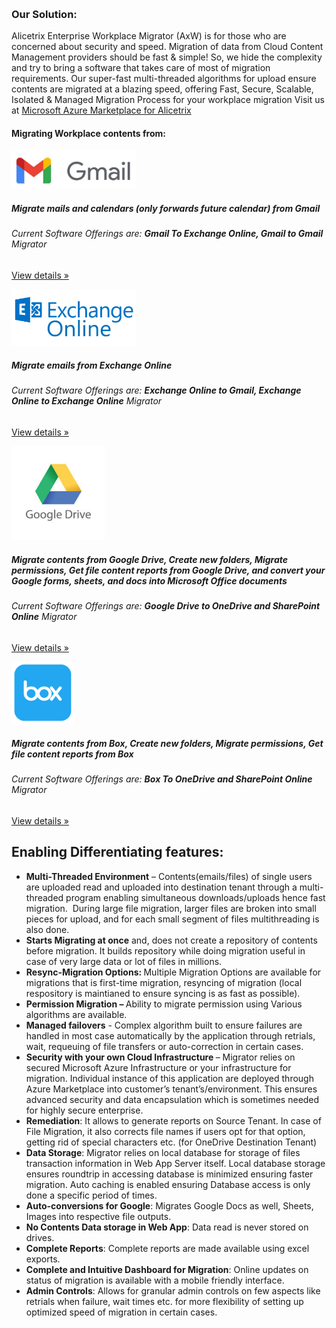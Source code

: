 <div class="container">
<p>
      &nbsp;

</p>
</div>
<div class="row">
        <div class="col-md-12">
         <h3 class="featurette-heading"><strong>Our Solution: </strong></h3>
            <p class="lead"> 
                Alicetrix Enterprise Workplace Migrator (AxW) is for those who are concerned about security and speed. Migration of data from Cloud Content Management providers should be fast &amp; simple! So, we hide the complexity and try to bring a software that takes care of most of migration requirements. Our super-fast multi-threaded algorithms for upload ensure contents are migrated at a blazing speed, offering Fast, Secure, Scalable, Isolated &amp; Managed Migration Process for your workplace migration
                Visit us at <a href="https://azuremarketplace.microsoft.com/en-us/marketplace/apps/alicetrix.o365filemigrator">Microsoft Azure Marketplace for Alicetrix</a>     
            </p>   
        </div>
        
</div>
      

<div class="row bg-dark">
        <div class="col-lg-12">
            <h4 class="featurette-heading">Migrating Workplace contents from: </h4>
        </div>
</div>

<div class="row">
    <div class="col-lg-6">
        <img class="img-fluid " src="/localhost_files/newgmaillogo.0.jpg" alt="" width="200">
        <h5>Migrate mails and calendars (only forwards future calendar) from Gmail</h5>
        <h6> Current Software Offerings are: <b>Gmail To Exchange Online, Gmail to Gmail</b> Migrator </h6>
        <p><a class="btn btn-secondary" href="/home/about" role="button">View details &raquo;</a></p>
    </div><!-- /.col-lg-4 -->
    <div class="col-lg-6">
        <img class="img-fluid" src="/localhost_files/exchange-online-logo.png" alt="" width="200">
        <h5>Migrate emails from Exchange Online</h5>
        <h6> Current Software Offerings are: <b>Exchange Online to Gmail, Exchange Online to Exchange Online</b> Migrator </h6>
        <p><a class="btn btn-secondary" href="/Home/About" role="button">View details &raquo;</a></p>
    </div><!-- /.col-lg-4 -->
</div>   

<div class="row ">
    <div class="col-lg-6">
        <img class="img-fluid" src="/localhost_files/google.jpg" alt="" width="150">
        <h5>Migrate contents from Google Drive, Create new folders, Migrate permissions, Get file content reports from Google Drive, and convert your Google forms, sheets, and docs into Microsoft Office documents</h5>
        <h6> Current Software Offerings are: <b>Google Drive to OneDrive and SharePoint Online</b> Migrator </h6>
        <p><a class="btn btn-secondary" href="/Home/About" role="button">View details &raquo;</a></p>
    </div><!-- /.col-lg-4 -->
    <div class="col-lg-6">
        <img class="img-fluid " src="/localhost_files/box_logo.png" alt="" width="100">
        <h5>Migrate contents from Box, Create new folders, Migrate permissions, Get file content reports from Box</h5>
        <h6> Current Software Offerings are: <b>Box To OneDrive and SharePoint Online</b> Migrator </h6>
        <p><a class="btn btn-secondary" href="/home/about" role="button">View details &raquo;</a></p>
    </div><!-- /.col-lg-4 -->
</div>     

<div class="row">
        <div class="col-lg-12">
            <h2>Enabling Differentiating features:</h2>        
            <div class="lead">   
                <ul>
                    <li><strong>Multi-Threaded Environment</strong> &ndash; Contents(emails/files) of single users are uploaded read and uploaded into destination tenant through a multi-threaded program enabling simultaneous downloads/uploads hence fast migration.&nbsp; During large file migration, larger files are broken into small pieces for upload, and for each small segment of files multithreading is also done.&nbsp;</li>
                    <li><strong>Starts Migrating at once</strong> and, does not create a repository of contents before migration. It builds repository while doing migration useful in case of very large data or lot of files in millions.</li>
                    <li><strong>Resync-Migration Options: </strong>Multiple Migration Options are available for migrations that is first-time migration, resyncing of migration (local respository is maintianed to ensure syncing is as fast as possible).</li>
                    <li><strong>Permission Migration &ndash; </strong>Ability to migrate permission using Various algorithms are available.</li>
                    <li><strong>Managed failovers</strong> - Complex algorithm built to ensure failures are handled in most case automatically by the application through retrials, wait, requeuing of file transfers or auto-correction in certain cases.</li>
                    <li><strong>Security with your own Cloud Infrastructure </strong>&ndash; Migrator relies on secured Microsoft Azure Infrastructure or your infrastructure for migration. Individual instance of this application are deployed through Azure Marketplace into customer&rsquo;s tenant&rsquo;s/environment. This ensures advanced security and data encapsulation which is sometimes needed for highly secure enterprise.</li>
                    <li><strong>Remediation</strong>: It allows to generate reports on Source Tenant. In case of File Migration, it also corrects file names if users opt for that option, getting rid of special characters etc. (for OneDrive Destination Tenant)</li>
                    <li><strong>Data Storage</strong>: Migrator relies on local database for storage of files transaction information in Web App Server itself. Local database storage ensures roundtrip in accessing database is minimized ensuring faster migration. Auto caching is enabled ensuring Database access is only done a specific period of times.</li>
                    <li><strong>Auto-conversions for Google</strong>: Migrates Google Docs as well, Sheets, Images into respective file outputs.</li>
                    <li><strong>No Contents Data storage in Web App</strong>: Data read is never stored on drives.</li>
                    <li><strong>Complete Reports</strong>: Complete reports are made available using excel exports.</li>
                    <li><strong>Complete and Intuitive Dashboard for Migration</strong>: Online updates on status of migration is available with a mobile friendly interface. </li>
                    <li><strong>Admin Controls</strong>: Allows for granular admin controls on few aspects like retrials when failure, wait times etc. for more flexibility of setting up optimized speed of migration in certain cases.</li>
                </ul>
            </div>
        </div><!-- /.col-lg-4 -->       
    </div><!-- /.row -->

